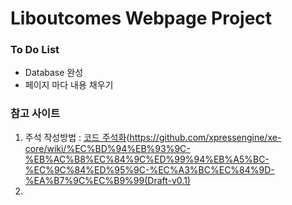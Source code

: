 # Liboutcomes Webpage Project

### To Do List
- Database 완성
- 페이지 마다 내용 채우기

### 참고 사이트
1. 주석 작성방법 : [코드 주석화](https://github.com/xpressengine/xe-core/wiki/%EC%BD%94%EB%93%9C-%EB%AC%B8%EC%84%9C%ED%99%94%EB%A5%BC-%EC%9C%84%ED%95%9C-%EC%A3%BC%EC%84%9D-%EA%B7%9C%EC%B9%99(Draft-v0.1)
2. 

[코드 주석화]: https://github.com/xpressengine/xe-core/wiki/%EC%BD%94%EB%93%9C-%EB%AC%B8%EC%84%9C%ED%99%94%EB%A5%BC-%EC%9C%84%ED%95%9C-%EC%A3%BC%EC%84%9D-%EA%B7%9C%EC%B9%99(Draft-v0.1)